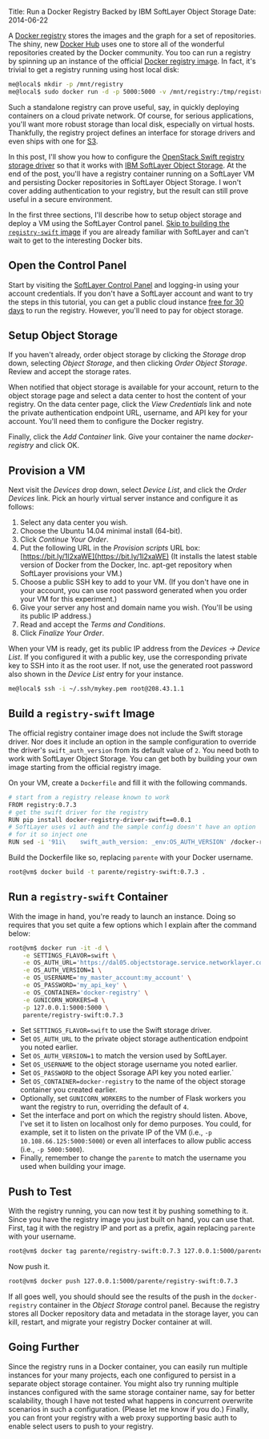 Title: Run a Docker Registry Backed by IBM SoftLayer Object Storage
Date: 2014-06-22

A [Docker registry](https://docs.docker.com/reference/api/registry_api/) stores the images and the graph for a set of repositories. The shiny, new [Docker Hub](https://hub.docker.com/) uses one to store all of the wonderful repositories created by the Docker community. You too can run a registry by spinning up an instance of the official [Docker registry image](https://registry.hub.docker.com/_/registry/). In fact, it's trivial to get a registry running using host local disk:

```bash
me@local$ mkdir -p /mnt/registry
me@local$ sudo docker run -d -p 5000:5000 -v /mnt/registry:/tmp/registry registry
```

Such a standalone registry can prove useful, say, in quickly deploying containers on a cloud private network. Of course, for serious applications, you'll want more robust storage than local disk, especially on virtual hosts. Thankfully, the registry project defines an interface for storage drivers and even ships with one for [S3](https://github.com/dotcloud/docker-registry/blob/master/docker_registry/drivers/s3.py). 

In this post, I'll show you how to configure the [OpenStack Swift registry storage driver](https://github.com/bacongobbler/docker-registry-driver-swift) so that it works with [IBM SoftLayer Object Storage](https://sldn.softlayer.com/reference/objectstorageapi). At the end of the post, you'll have a registry container running on a SoftLayer VM and persisting Docker repositories in SoftLayer Object Storage. I won't cover adding authentication to your registry, but the result can still prove useful in a secure environment.

In the first three sections, I'll describe how to setup object storage and deploy a VM using the SoftLayer Control panel. [Skip to building the `registry-swift` image](#build) if you are already familiar with SoftLayer and can't wait to get to the interesting Docker bits.

## Open the Control Panel

Start by visiting the [SoftLayer Control Panel](https://control.softlayer.com/) and logging-in using your account credentials. If you don't have a SoftLayer account and want to try the steps in this tutorial, you can get a public cloud instance [free for 30 days](https://www.softlayer.com/promo/freeCloud) to run the registry. However, you'll need to pay for object storage.

## Setup Object Storage

If you haven't already, order object storage by clicking the *Storage* drop down, selecting *Object Storage*, and then clicking *Order Object Storage*. Review and accept the storage rates. 

When notified that object storage is available for your account, return to the object storage page and select a data center to host the content of your registry. On the data center page, click the *View Credentials* link and note the private authentication endpoint URL, username, and API key for your account. You'll need them to configure the Docker registry.

Finally, click the *Add Container* link. Give your container the name *docker-registry* and click OK.

## Provision a VM

Next visit the *Devices* drop down, select *Device List*, and click the *Order Devices* link. Pick an hourly virtual server instance and configure it as follows:

1. Select any data center you wish.
2. Choose the Ubuntu 14.04 minimal install (64-bit).
3. Click *Continue Your Order*.
4. Put the following URL in the *Provision scripts* URL box: [https://bit.ly/1l2xaWE](https://bit.ly/1l2xaWE) (It installs the latest stable version of Docker from the Docker, Inc. apt-get repository when SoftLayer provisions your VM.)
5. Choose a public SSH key to add to your VM. (If you don't have one in your account, you can use root password generated when you order your VM for this experiment.)
6. Give your server any host and domain name you wish. (You'll be using its public IP address.)
7. Read and accept the *Terms and Conditions*.
8. Click *Finalize Your Order*.

When your VM is ready, get its public IP address from the *Devices &rarr; Device List*. If you configured it with a public key, use the corresponding private key to SSH into it as the root user. If not, use the generated root password also shown in the *Device List* entry for your instance.

```bash
me@local$ ssh -i ~/.ssh/mykey.pem root@208.43.1.1
```

<div id='build'></div>

## Build a `registry-swift` Image

The official registry container image does not include the Swift storage driver. Nor does it include an option in the sample configuration to override the driver's `swift_auth_version` from its default value of `2`. You need both to work with SoftLayer Object Storage. You can get both by building your own image starting from the official registry image.

On your VM, create a `Dockerfile` and fill it with the following commands.

```bash
# start from a registry release known to work
FROM registry:0.7.3
# get the swift driver for the registry
RUN pip install docker-registry-driver-swift==0.0.1
# SoftLayer uses v1 auth and the sample config doesn't have an option 
# for it so inject one
RUN sed -i '91i\    swift_auth_version: _env:OS_AUTH_VERSION' /docker-registry/config/config_sample.yml
```

Build the Dockerfile like so, replacing `parente` with your Docker username.

```bash
root@vm$ docker build -t parente/registry-swift:0.7.3 .
```

## Run a `registry-swift` Container

With the image in hand, you're ready to launch an instance. Doing so requires that you set quite a few options which I explain after the command below:

```bash
root@vm$ docker run -it -d \
    -e SETTINGS_FLAVOR=swift \
    -e OS_AUTH_URL='https://dal05.objectstorage.service.networklayer.com/auth/v1.0' \
    -e OS_AUTH_VERSION=1 \
    -e OS_USERNAME='my_master_account:my_account' \
    -e OS_PASSWORD='my_api_key' \
    -e OS_CONTAINER='docker-registry' \
    -e GUNICORN_WORKERS=8 \
    -p 127.0.0.1:5000:5000 \
    parente/registry-swift:0.7.3
```

* Set `SETTINGS_FLAVOR=swift` to use the Swift storage driver. 
* Set `OS_AUTH_URL` to the private object storage authentication endpoint you noted earlier.
* Set `OS_AUTH_VERSION=1` to match the version used by SoftLayer.
* Set `OS_USERNAME` to the object storage username you noted earlier.
* Set `OS_PASSWORD` to the object Ssorage API key you noted earlier.`
* Set `OS_CONTAINER=docker-registry` to the name of the object storage container you created earlier.
* Optionally, set `GUNICORN_WORKERS` to the number of Flask workers you want the registry to run, overriding the default of `4`.
* Set the interface and port on which the registry should listen. Above, I've set it to listen on localhost only for demo purposes. You could, for example, set it to listen on the private IP of the VM (i.e., `-p 10.108.66.125:5000:5000`) or even all interfaces to allow public access (i.e., `-p 5000:5000`).
* Finally, remember to change the `parente` to match the username you used when building your image. 

## Push to Test

With the registry running, you can now test it by pushing something to it. Since you have the registry image you just built on hand, you can use that. First, tag it with the registry IP and port as a prefix, again replacing `parente` with your username.

```bash
root@vm$ docker tag parente/registry-swift:0.7.3 127.0.0.1:5000/parente/registry-swift:0.7.3
```

Now push it.

```bash
root@vm$ docker push 127.0.0.1:5000/parente/registry-swift:0.7.3
```

If all goes well, you should should see the results of the push in the `docker-registry` container in the *Object Storage* control panel. Because the registry stores all Docker repository data and metadata in the storage layer, you can kill, restart, and migrate your registry Docker container at will. 

## Going Further

Since the registry runs in a Docker container, you can easily run multiple instances for your many projects, each one configured to persist in a separate object storage container. You might also try running multiple instances configured with the same storage container name, say for better scalability, though I have not tested what happens in concurrent overwrite scenarios in such a configuration. (Please let me know if you do.) Finally, you can front your registry with a web proxy supporting basic auth to enable select users to push to your registry.
